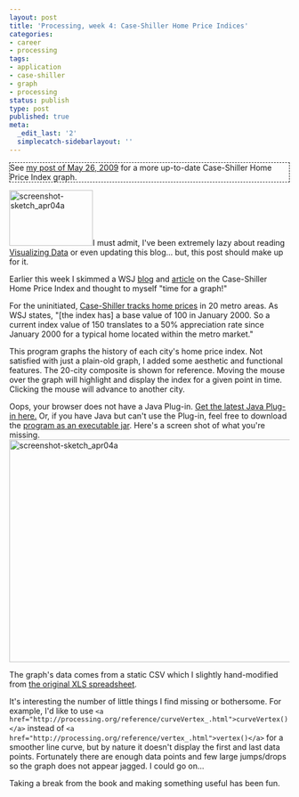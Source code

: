 ```yaml
---
layout: post
title: 'Processing, week 4: Case-Shiller Home Price Indices'
categories:
- career
- processing
tags:
- application
- case-shiller
- graph
- processing
status: publish
type: post
published: true
meta:
  _edit_last: '2'
  simplecatch-sidebarlayout: ''
---
```

<p style="border: thin dashed;">See <a href="/mike/blog/2009/05/processing-case-shiller-home-price-index/">my post of May 26, 2009</a> for a more up-to-date Case-Shiller Home Price Index</a> graph.</p>

<a href="/mike/blog/wp-content/uploads/2009/04/screenshot-sketch_apr04a.png"><img src="/mike/blog/wp-content/uploads/2009/04/screenshot-sketch_apr04a-150x100.png" alt="screenshot-sketch_apr04a" title="screenshot-sketch_apr04a" width="150" height="100" class="alignright size-thumbnail wp-image-319" /></a>I must admit, I've been extremely lazy about reading <a href="http://www.amazon.com/Visualizing-Data-Ben-Fry/dp/0596514557/?tag=wiltblog-20">Visualizing Data</a> or even updating this blog... but, this post should make up for it.

Earlier this week I skimmed a WSJ <a href="http://blogs.wsj.com/economics/2009/03/31/a-look-at-case-shiller-numbers-by-metro-area-7/">blog</a> and <a href="http://online.wsj.com/article/SB123850357559373519.html">article</a> on the Case-Shiller Home Price Index and thought to myself "time for a graph!"

For the uninitiated, <a href="http://www2.standardandpoors.com/portal/site/sp/en/us/page.topic/indices_csmahp/2,3,4,0,0,0,0,0,0,0,0,0,0,0,0,0.html">Case-Shiller tracks home prices</a> in 20 metro areas.  As WSJ states, "[the index has] a base value of 100 in January 2000.  So a current index value of 150 translates to a 50% appreciation rate since January 2000 for a typical home located within the metro market."

This program graphs the history of each city's home price index.  <!--more-->Not satisfied with just a plain-old graph, I added some aesthetic and functional features.  The 20-city composite is shown for reference.  Moving the mouse over the graph will highlight and display the index for a given point in time.  Clicking the mouse will advance to another city.  

<applet code="sketch_apr04a.class" archive="/mike/blog/wp-content/uploads/2009/04/sketch_apr04a.jar" width="600" height="400">Oops, your browser does not have a Java Plug-in. <a title="Download Java Plug-in" href="http://java.sun.com/products/plugin/downloads/index.html">Get the latest Java Plug-in here.</a> Or, if you have Java but can't use the Plug-in, feel free to download the <a href="/mike/blog/wp-content/uploads/2009/04/sketch_apr04a.jar">program as an executable jar</a>.  Here's a screen shot of what you're missing.
<a href="/mike/blog/wp-content/uploads/2009/04/sketch_apr04a.jar"><img class="aligncenter size-full wp-image-319" title="screenshot-sketch_apr04a" src="/mike/blog/wp-content/uploads/2009/04/screenshot-sketch_apr04a.png" alt="screenshot-sketch_apr04a" width="600" height="400" /></a></applet>

The graph's data comes from a static CSV which I slightly hand-modified from <a href="http://www2.standardandpoors.com/portal/site/sp/en/us/page.topic/indices_csmahp/2,3,4,0,0,0,0,0,0,0,0,0,0,0,0,0.html">the original XLS spreadsheet</a>.

It's interesting the number of little things I find missing or bothersome.  For example, I'd like to use `<a href="http://processing.org/reference/curveVertex_.html">curveVertex()</a>` instead of `<a href="http://processing.org/reference/vertex_.html">vertex()</a>` for a smoother line curve, but by nature it doesn't display the first and last data points.  Fortunately there are enough data points and few large jumps/drops so the graph does not appear jagged.  I could go on...

Taking a break from the book and making something useful has been fun.
